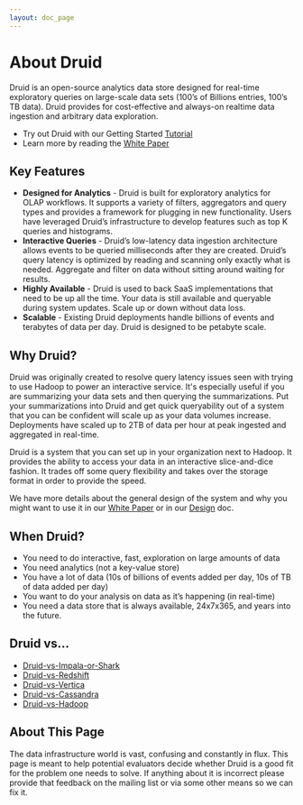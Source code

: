 ```yaml
---
layout: doc_page
---
```


# About Druid

Druid is an open-source analytics data store designed for real-time exploratory queries on large-scale data sets (100’s of Billions entries, 100’s TB data). Druid provides for cost-effective and always-on realtime data ingestion and arbitrary data exploration.

-   Try out Druid with our Getting Started [Tutorial](./Tutorial%3A-A-First-Look-at-Druid.html)
-   Learn more by reading the [White Paper](http://static.druid.io/docs/druid.pdf)

Key Features
------------

-   **Designed for Analytics** - Druid is built for exploratory analytics for OLAP workflows. It supports a variety of filters, aggregators and query types and provides a framework for plugging in new functionality. Users have leveraged Druid’s infrastructure to develop features such as top K queries and histograms.
-   **Interactive Queries** - Druid’s low-latency data ingestion architecture allows events to be queried milliseconds after they are created. Druid’s query latency is optimized by reading and scanning only exactly what is needed. Aggregate and filter on data without sitting around waiting for results.
-   **Highly Available** - Druid is used to back SaaS implementations that need to be up all the time. Your data is still available and queryable during system updates. Scale up or down without data loss.
-   **Scalable** - Existing Druid deployments handle billions of events and terabytes of data per day. Druid is designed to be petabyte scale.


Why Druid?
----------

Druid was originally created to resolve query latency issues seen with trying to use Hadoop to power an interactive service. It's especially useful if you are summarizing your data sets and then querying the summarizations. Put your summarizations into Druid and get quick queryability out of a system that you can be confident will scale up as your data volumes increase. Deployments have scaled up to 2TB of data per hour at peak ingested and aggregated in real-time.

Druid is a system that you can set up in your organization next to Hadoop. It provides the ability to access your data in an interactive slice-and-dice fashion. It trades off some query flexibility and takes over the storage format in order to provide the speed.

We have more details about the general design of the system and why you might want to use it in our [White Paper](http://static.druid.io/docs/druid.pdf) or in our [Design](Design.html) doc.


When Druid?
----------

* You need to do interactive, fast, exploration on large amounts of data
* You need analytics (not a key-value store)
* You have a lot of data (10s of billions of events added per day, 10s of TB of data added per day)
* You want to do your analysis on data as it’s happening (in real-time)
* You need a data store that is always available, 24x7x365, and years into the future.

Druid vs…
----------

* [Druid-vs-Impala-or-Shark](Druid-vs-Impala-or-Shark.html)
* [Druid-vs-Redshift](Druid-vs-Redshift.html)
* [Druid-vs-Vertica](Druid-vs-Vertica.html)
* [Druid-vs-Cassandra](Druid-vs-Cassandra.html)
* [Druid-vs-Hadoop](Druid-vs-Hadoop.html)


About This Page
----------
The data infrastructure world is vast, confusing and constantly in flux. This page is meant to help potential evaluators decide whether Druid is a good fit for the problem one needs to solve. If anything about it is incorrect please provide that feedback on the mailing list or via some other means so we can fix it.



